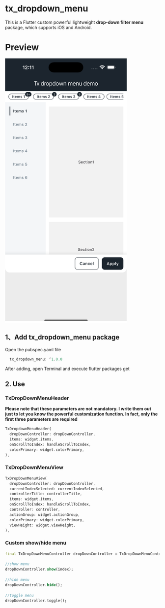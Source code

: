 # tx_dropdown_menu

This is a Flutter custom powerful lightweight **drop-down filter menu** package, which supports iOS and Android.

# Preview

<img src="./image/preview_image.png" height="860" align="center" style="max-width:100%;">

## 1、Add tx_dropdown_menu package

Open the pubspec.yaml file

```dart
  tx_dropdown_menu: ^1.0.0
```

After adding, open Terminal and execute flutter packages get

## 2. Use

### TxDropDownMenuHeader

**Please note that these parameters are not mandatory. I write them out just to let you know the powerful customization function. In fact, only the first three parameters are required**

```dart
TxDropdownMenuHeader(
  dropDownController: dropDownController,
  items: widget.items,
  onScrollToIndex: handleScrollToIndex,
  colorPrimary: widget.colorPrimary,
),
```

### TxDropDownMenuView

```dart
TxDropDownMenuView(
  dropDownController: dropDownController,
  currentIndexSelected: currentIndexSelected,
  controllerTitle: controllerTitle,
  items: widget.items,
  onScrollToIndex: handleScrollToIndex,
  controller: controller,
  actionGroup: widget.actionGroup,
  colorPrimary: widget.colorPrimary,
  viewHeight: widget.viewHeight,
),
```

### Custom show/hide menu

```dart
final TxDropDownMenuController dropDownController = TxDropDownMenuController();

//show menu
dropDownController.show(index);

//hide menu
dropDownController.hide();

//toggle menu
dropDownController.toggle();
```
